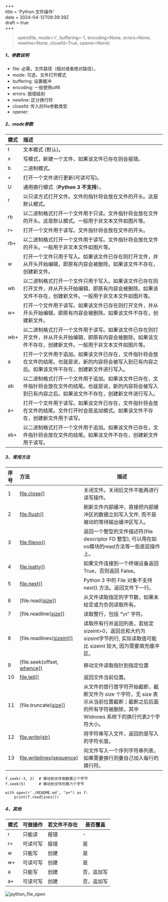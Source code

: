 +++  
title = 'Python 文件操作'  
date = 2024-04-12T09:39:39Z  
draft = true  
+++

> open(file, mode='r', buffering=-1, encoding=None, errors=None, newline=None, closefd=True, opener=None)

##### 1、参数说明

- file: 必需，文件路径（相对或者绝对路径）。
- mode: 可选，文件打开模式
- buffering: 设置缓冲
- encoding: 一般使用utf8
- errors: 报错级别
- newline: 区分换行符
- closefd: 传入的file参数类型
- opener:

##### 2、mode参数

| 模式 | 描述                                                         |
| :--- | :----------------------------------------------------------- |
| t    | 文本模式 (默认)。                                            |
| x    | 写模式，新建一个文件，如果该文件已存在则会报错。             |
| b    | 二进制模式。                                                 |
| +    | 打开一个文件进行更新(可读可写)。                             |
| U    | 通用换行模式（**Python 3 不支持**）。                        |
| r    | 以只读方式打开文件。文件的指针将会放在文件的开头。这是默认模式。 |
| rb   | 以二进制格式打开一个文件用于只读。文件指针将会放在文件的开头。这是默认模式。一般用于非文本文件如图片等。 |
| r+   | 打开一个文件用于读写。文件指针将会放在文件的开头。           |
| rb+  | 以二进制格式打开一个文件用于读写。文件指针将会放在文件的开头。一般用于非文本文件如图片等。 |
| w    | 打开一个文件只用于写入。如果该文件已存在则打开文件，并从开头开始编辑，即原有内容会被删除。如果该文件不存在，创建新文件。 |
| wb   | 以二进制格式打开一个文件只用于写入。如果该文件已存在则打开文件，并从开头开始编辑，即原有内容会被删除。如果该文件不存在，创建新文件。一般用于非文本文件如图片等。 |
| w+   | 打开一个文件用于读写。如果该文件已存在则打开文件，并从开头开始编辑，即原有内容会被删除。如果该文件不存在，创建新文件。 |
| wb+  | 以二进制格式打开一个文件用于读写。如果该文件已存在则打开文件，并从开头开始编辑，即原有内容会被删除。如果该文件不存在，创建新文件。一般用于非文本文件如图片等。 |
| a    | 打开一个文件用于追加。如果该文件已存在，文件指针将会放在文件的结尾。也就是说，新的内容将会被写入到已有内容之后。如果该文件不存在，创建新文件进行写入。 |
| ab   | 以二进制格式打开一个文件用于追加。如果该文件已存在，文件指针将会放在文件的结尾。也就是说，新的内容将会被写入到已有内容之后。如果该文件不存在，创建新文件进行写入。 |
| a+   | 打开一个文件用于读写。如果该文件已存在，文件指针将会放在文件的结尾。文件打开时会是追加模式。如果该文件不存在，创建新文件用于读写。 |
| ab+  | 以二进制格式打开一个文件用于追加。如果该文件已存在，文件指针将会放在文件的结尾。如果该文件不存在，创建新文件用于读写。 |

##### 3、常用方法

| 序号 | 方法                                                         | 描述                                                         |
| :--- | :----------------------------------------------------------- | ------------------------------------------------------------ |
| 1    | [file.close()](https://www.runoob.com/python3/python3-file-close.html) | 关闭文件。关闭后文件不能再进行读写操作。                     |
| 2    | [file.flush()](https://www.runoob.com/python3/python3-file-flush.html) | 刷新文件内部缓冲，直接把内部缓冲区的数据立刻写入文件, 而不是被动的等待输出缓冲区写入。 |
| 3    | [file.fileno()](https://www.runoob.com/python3/python3-file-fileno.html) | 返回一个整型的文件描述符(file descriptor FD 整型), 可以用在如os模块的read方法等一些底层操作上。 |
| 4    | [file.isatty()](https://www.runoob.com/python3/python3-file-isatty.html) | 如果文件连接到一个终端设备返回 True，否则返回 False。        |
| 5    | [file.next()](https://www.runoob.com/python3/python3-file-next.html) | Python 3 中的 File 对象不支持 next() 方法。返回文件下一行。  |
| 6    | [file.read([size\])](https://www.runoob.com/python3/python3-file-read.html) | 从文件读取指定的字节数，如果未给定或为负则读取所有。         |
| 7    | [file.readline([size\])](https://www.runoob.com/python3/python3-file-readline.html) | 读取整行，包括 "\n" 字符。                                   |
| 8    | [file.readlines([sizeint\])](https://www.runoob.com/python3/python3-file-readlines.html) | 读取所有行并返回列表，若给定sizeint>0，返回总和大约为sizeint字节的行, 实际读取值可能比 sizeint 较大, 因为需要填充缓冲区。 |
| 9    | [file.seek(offset[, whence\])](https://www.runoob.com/python3/python3-file-seek.html) | 移动文件读取指针到指定位置                                   |
| 10   | [file.tell()](https://www.runoob.com/python3/python3-file-tell.html) | 返回文件当前位置。                                           |
| 11   | [file.truncate([size\])](https://www.runoob.com/python3/python3-file-truncate.html) | 从文件的首行首字符开始截断，截断文件为 size 个字符，无 size 表示从当前位置截断；截断之后后面的所有字符被删除，其中 Widnows 系统下的换行代表2个字符大小。 |
| 12   | [file.write(str)](https://www.runoob.com/python3/python3-file-write.html) | 将字符串写入文件，返回的是写入的字符长度。                   |
| 13   | [file.writelines(sequence)](https://www.runoob.com/python3/python3-file-writelines.html) | 向文件写入一个序列字符串列表，如果需要换行则要自己加入每行的换行符。 |

```
f.seek(-3, 2)  # 移动到文件倒数第三个字节
f.seek(5)      # 移动到文件的第六个字节
```

```
with open(r'./README.md', "a+") as f:
    print(f.readlines())
```
##### 4、其他

| 模式 | 可做操作 | 若文件不存在 | 是否覆盖   |
| ---- | -------- | ------------ | ---------- |
| r    | 只能读   | 报错         | -          |
| r+   | 可读可写 | 报错         | 是         |
| w    | 只能写   | 创建         | 是         |
| w+   | 可读可写 | 创建         | 是         |
| a    | 只能写   | 创建         | 否，追加写 |
| a+   | 可读可写 | 创建         | 否，追加写 |

![python_file_open](../../imgs/python_file_open.png)
